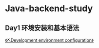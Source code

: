 # Java-backend-study

## Day1 环境安装和基本语法

[《⛏Development environment configuration》](https://scu-study.yuque.com/docs/share/0f546786-41d3-484a-99bb-40d1976900f4?# )

